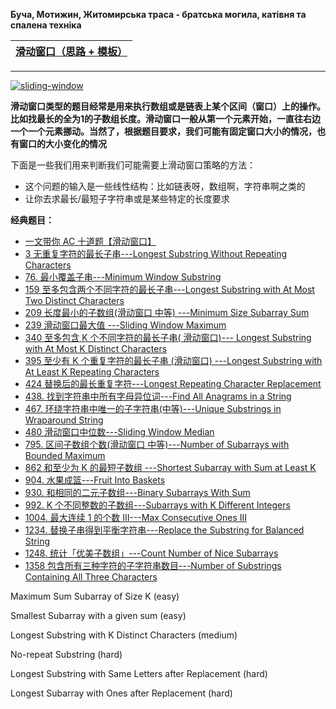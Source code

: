 **Буча, Мотижин, Житомирська траса - братська могила, катівня та спалена техніка**


[滑动窗口（思路 + 模板）](https://www.kancloud.cn/fe_lucifer/leetcode/1996373)|
---|

---

<a href="https://ibb.co/Hzxc3rF"><img src="https://i.ibb.co/KqLtS90/sliding-window.jpg" alt="sliding-window" border="0"></a>


**滑动窗口类型的题目经常是用来执行数组或是链表上某个区间（窗口）上的操作。比如找最长的全为1的子数组长度。滑动窗口一般从第一个元素开始，一直往右边一个一个元素挪动。当然了，根据题目要求，我们可能有固定窗口大小的情况，也有窗口的大小变化的情况**

下面是一些我们用来判断我们可能需要上滑动窗口策略的方法：

* 这个问题的输入是一些线性结构：比如链表呀，数组啊，字符串啊之类的
* 让你去求最长/最短子字符串或是某些特定的长度要求

**经典题目：**
* [一文带你 AC 十道题【滑动窗口】](https://lucifer.ren/blog/2020/03/16/slide-window/)
* [3	无重复字符的最长子串---Longest Substring Without Repeating Characters     ](https://github.com/stevenli91748/Data-Structure-and-Algorithmic/blob/master/LeetCode%E7%AE%97%E6%B3%95%E9%9D%A2%E8%AF%95/3%20%E6%97%A0%E9%87%8D%E5%A4%8D%E5%AD%97%E7%AC%A6%E7%9A%84%E6%9C%80%E9%95%BF%E5%AD%90%E4%B8%B2(%E6%BB%91%E5%8A%A8%E7%AA%97%E5%8F%A3)---Longest%20Substring%20Without%20Repeating%20Characters.md)
* [76. 最小覆盖子串---Minimum Window Substring    ](https://github.com/stevenli91748/Data-Structure-and-Algorithmic/blob/master/LeetCode%E7%AE%97%E6%B3%95%E9%9D%A2%E8%AF%95/76.%20%E6%9C%80%E5%B0%8F%E8%A6%86%E7%9B%96%E5%AD%90%E4%B8%B2(%E6%BB%91%E5%8A%A8%E7%AA%97%E5%8F%A3)---Minimum%20Window%20Substring%20.md)
* [159 至多包含两个不同字符的最长子串---Longest Substring with At Most Two Distinct Characters  ](https://github.com/stevenli91748/Data-Structure-and-Algorithmic/blob/master/LeetCode%E7%AE%97%E6%B3%95%E9%9D%A2%E8%AF%95/159%20%E8%87%B3%E5%A4%9A%E5%8C%85%E5%90%AB%E4%B8%A4%E4%B8%AA%E4%B8%8D%E5%90%8C%E5%AD%97%E7%AC%A6%E7%9A%84%E6%9C%80%E9%95%BF%E5%AD%90%E4%B8%B2(%E6%BB%91%E5%8A%A8%E7%AA%97%E5%8F%A3)---Longest%20Substring%20with%20At%20Most%20Two%20Distinct%20Characters.md)
* [209 长度最小的子数组(滑动窗口 中等) ---Minimum Size Subarray Sum](https://github.com/stevenli91748/Data-Structure-and-Algorithmic/blob/master/LeetCode%E7%AE%97%E6%B3%95%E9%9D%A2%E8%AF%95/209%20%E9%95%BF%E5%BA%A6%E6%9C%80%E5%B0%8F%E7%9A%84%E5%AD%90%E6%95%B0%E7%BB%84(%E6%BB%91%E5%8A%A8%E7%AA%97%E5%8F%A3%20%E4%B8%AD%E7%AD%89)%20---Minimum%20Size%20Subarray%20Sum.md)
* [239 滑动窗口最大值 ---Sliding Window Maximum ](https://github.com/stevenli91748/Data-Structure-and-Algorithmic/blob/master/LeetCode%E7%AE%97%E6%B3%95%E9%9D%A2%E8%AF%95/239%20%E6%BB%91%E5%8A%A8%E7%AA%97%E5%8F%A3%E6%9C%80%E5%A4%A7%E5%80%BC%20---Sliding%20Window%20Maximum%20.md)
* [340 至多包含 K 个不同字符的最长子串( 滑动窗口)--- Longest Substring with At Most K Distinct Characters](https://github.com/stevenli91748/Data-Structure-and-Algorithmic/blob/master/LeetCode%E7%AE%97%E6%B3%95%E9%9D%A2%E8%AF%95/340%20%E8%87%B3%E5%A4%9A%E5%8C%85%E5%90%AB%20K%20%E4%B8%AA%E4%B8%8D%E5%90%8C%E5%AD%97%E7%AC%A6%E7%9A%84%E6%9C%80%E9%95%BF%E5%AD%90%E4%B8%B2(%09%20%E6%BB%91%E5%8A%A8%E7%AA%97%E5%8F%A3)---%20Longest%20Substring%20with%20At%20Most%20K%20Distinct%20Characters%20.md)
* [395 至少有 K 个重复字符的最长子串 (滑动窗口) ---Longest Substring with At Least K Repeating Characters](https://github.com/stevenli91748/Data-Structure-and-Algorithmic/blob/master/LeetCode%E7%AE%97%E6%B3%95%E9%9D%A2%E8%AF%95/395%20%E8%87%B3%E5%B0%91%E6%9C%89%20K%20%E4%B8%AA%E9%87%8D%E5%A4%8D%E5%AD%97%E7%AC%A6%E7%9A%84%E6%9C%80%E9%95%BF%E5%AD%90%E4%B8%B2%20(%E6%BB%91%E5%8A%A8%E7%AA%97%E5%8F%A3)%20---Longest%20Substring%20with%20At%20Least%20K%20Repeating%20Characters%20%20%20%20.md)
* [	424	替换后的最长重复字符---Longest Repeating Character Replacement  ](https://github.com/stevenli91748/Data-Structure-and-Algorithmic/blob/master/LeetCode%E7%AE%97%E6%B3%95%E9%9D%A2%E8%AF%95/424%09%E6%9B%BF%E6%8D%A2%E5%90%8E%E7%9A%84%E6%9C%80%E9%95%BF%E9%87%8D%E5%A4%8D%E5%AD%97%E7%AC%A6(%E6%BB%91%E5%8A%A8%E7%AA%97%E5%8F%A3)---Longest%20Repeating%20Character%20Replacement.md)
* [438. 找到字符串中所有字母异位词---Find All Anagrams in a String ](https://github.com/stevenli91748/Data-Structure-and-Algorithmic/blob/master/LeetCode%E7%AE%97%E6%B3%95%E9%9D%A2%E8%AF%95/438.%20%E6%89%BE%E5%88%B0%E5%AD%97%E7%AC%A6%E4%B8%B2%E4%B8%AD%E6%89%80%E6%9C%89%E5%AD%97%E6%AF%8D%E5%BC%82%E4%BD%8D%E8%AF%8D(%E6%BB%91%E5%8A%A8%E7%AA%97%E5%8F%A3)---Find%20All%20Anagrams%20in%20a%20String%20.md)
* [467. 环绕字符串中唯一的子字符串(中等)---Unique Substrings in Wraparound String    ](https://github.com/stevenli91748/Data-Structure-and-Algorithmic/blob/master/LeetCode%E7%AE%97%E6%B3%95%E9%9D%A2%E8%AF%95/467.%20%E7%8E%AF%E7%BB%95%E5%AD%97%E7%AC%A6%E4%B8%B2%E4%B8%AD%E5%94%AF%E4%B8%80%E7%9A%84%E5%AD%90%E5%AD%97%E7%AC%A6%E4%B8%B2(%20%E6%BB%91%E5%8A%A8%E7%AA%97%E5%8F%A3%20%E4%B8%AD%E7%AD%89)---Unique%20Substrings%20in%20Wraparound%20String.md)
* [480 滑动窗口中位数---Sliding Window Median    ](https://github.com/stevenli91748/Data-Structure-and-Algorithmic/blob/master/LeetCode%E7%AE%97%E6%B3%95%E9%9D%A2%E8%AF%95/480%20%E6%BB%91%E5%8A%A8%E7%AA%97%E5%8F%A3%E4%B8%AD%E4%BD%8D%E6%95%B0(%E6%BB%91%E5%8A%A8%E7%AA%97%E5%8F%A3)---Sliding%20Window%20Median.md)
* [795. 区间子数组个数(滑动窗口 中等)---Number of Subarrays with Bounded Maximum](https://github.com/stevenli91748/Data-Structure-and-Algorithmic/blob/master/LeetCode%E7%AE%97%E6%B3%95%E9%9D%A2%E8%AF%95/795.%20%E5%8C%BA%E9%97%B4%E5%AD%90%E6%95%B0%E7%BB%84%E4%B8%AA%E6%95%B0(%E6%BB%91%E5%8A%A8%E7%AA%97%E5%8F%A3%20%E4%B8%AD%E7%AD%89)---Number%20of%20Subarrays%20with%20Bounded%20Maximum%20%20.md)
* [862 和至少为 K 的最短子数组  ---Shortest Subarray with Sum at Least K](https://github.com/stevenli91748/Data-Structure-and-Algorithmic/blob/master/LeetCode%E7%AE%97%E6%B3%95%E9%9D%A2%E8%AF%95/862%20%E5%92%8C%E8%87%B3%E5%B0%91%E4%B8%BA%20K%20%E7%9A%84%E6%9C%80%E7%9F%AD%E5%AD%90%E6%95%B0%E7%BB%84(%E6%BB%91%E5%8A%A8%E7%AA%97%E5%8F%A3)%20%20---Shortest%20Subarray%20with%20Sum%20at%20Least%20K.md)
* [904. 水果成篮---Fruit Into Baskets    ](https://github.com/stevenli91748/Data-Structure-and-Algorithmic/blob/master/LeetCode%E7%AE%97%E6%B3%95%E9%9D%A2%E8%AF%95/904.%20%E6%B0%B4%E6%9E%9C%E6%88%90%E7%AF%AE(%E6%BB%91%E5%8A%A8%E7%AA%97%E5%8F%A3)---Fruit%20Into%20Baskets%20.md)
* [930. 和相同的二元子数组---Binary Subarrays With Sum](https://github.com/stevenli91748/Data-Structure-and-Algorithmic/blob/master/LeetCode%E7%AE%97%E6%B3%95%E9%9D%A2%E8%AF%95/930.%20%E5%92%8C%E7%9B%B8%E5%90%8C%E7%9A%84%E4%BA%8C%E5%85%83%E5%AD%90%E6%95%B0%E7%BB%84(%E6%BB%91%E5%8A%A8%E7%AA%97%E5%8F%A3)---Binary%20Subarrays%20With%20Sum.md)
* [992. K 个不同整数的子数组---Subarrays with K Different Integers ](https://github.com/stevenli91748/Data-Structure-and-Algorithmic/blob/master/LeetCode%E7%AE%97%E6%B3%95%E9%9D%A2%E8%AF%95/992.%20K%20%E4%B8%AA%E4%B8%8D%E5%90%8C%E6%95%B4%E6%95%B0%E7%9A%84%E5%AD%90%E6%95%B0%E7%BB%84(%E6%BB%91%E5%8A%A8%E7%AA%97%E5%8F%A3)---Subarrays%20with%20K%20Different%20Integers.md)
* [1004. 最大连续 1 的个数 III---Max Consecutive Ones III](https://github.com/stevenli91748/Data-Structure-and-Algorithmic/blob/master/LeetCode%E7%AE%97%E6%B3%95%E9%9D%A2%E8%AF%95/1004.%20%E6%9C%80%E5%A4%A7%E8%BF%9E%E7%BB%AD%201%20%E7%9A%84%E4%B8%AA%E6%95%B0%20III(%E6%BB%91%E5%8A%A8%E7%AA%97%E5%8F%A3)---Max%20Consecutive%20Ones%20III.md)
* [1234. 替换子串得到平衡字符串---Replace the Substring for Balanced String](https://github.com/stevenli91748/Data-Structure-and-Algorithmic/blob/master/LeetCode%E7%AE%97%E6%B3%95%E9%9D%A2%E8%AF%95/1234.%20%E6%9B%BF%E6%8D%A2%E5%AD%90%E4%B8%B2%E5%BE%97%E5%88%B0%E5%B9%B3%E8%A1%A1%E5%AD%97%E7%AC%A6%E4%B8%B2(%E6%BB%91%E5%8A%A8%E7%AA%97%E5%8F%A3)---Replace%20the%20Substring%20for%20Balanced%20String.md)
* [1248. 统计「优美子数组」---Count Number of Nice Subarrays](https://github.com/stevenli91748/Data-Structure-and-Algorithmic/blob/master/LeetCode%E7%AE%97%E6%B3%95%E9%9D%A2%E8%AF%95/1248.%20%E7%BB%9F%E8%AE%A1%E3%80%8C%E4%BC%98%E7%BE%8E%E5%AD%90%E6%95%B0%E7%BB%84%E3%80%8D(%E6%BB%91%E5%8A%A8%E7%AA%97%E5%8F%A3)---Count%20Number%20of%20Nice%20Subarrays.md)
* [1358 包含所有三种字符的子字符串数目---Number of Substrings Containing All Three Characters](https://github.com/stevenli91748/Data-Structure-and-Algorithmic/blob/master/LeetCode%E7%AE%97%E6%B3%95%E9%9D%A2%E8%AF%95/1358%20%E5%8C%85%E5%90%AB%E6%89%80%E6%9C%89%E4%B8%89%E7%A7%8D%E5%AD%97%E7%AC%A6%E7%9A%84%E5%AD%90%E5%AD%97%E7%AC%A6%E4%B8%B2%E6%95%B0%E7%9B%AE(%E6%BB%91%E5%8A%A8%E7%AA%97%E5%8F%A3)---Number%20of%20Substrings%20Containing%20All%20Three%20Characters.md)


Maximum Sum Subarray of Size K (easy)

Smallest Subarray with a given sum (easy)

Longest Substring with K Distinct Characters (medium)


No-repeat Substring (hard)

Longest Substring with Same Letters after Replacement (hard)

Longest Subarray with Ones after Replacement (hard)
